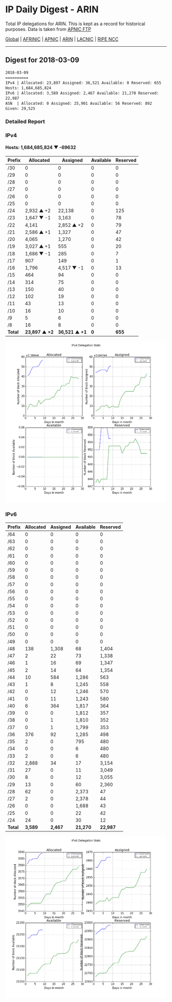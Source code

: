 # IP Daily Digest - ARIN 

Total IP delegations for ARIN. This is kept as a record for historical purposes. Data is taken from [APNIC FTP](https://ftp.apnic.net/)

[Global](https://github.com/csmets/IP-Daily-Digest) | [AFRINIC](https://github.com/csmets/IP-Daily-Digest/tree/master/archives/AFRINIC) | [APNIC](https://github.com/csmets/IP-Daily-Digest/tree/master/archives/APNIC) | [ARIN](https://github.com/csmets/IP-Daily-Digest/tree/master/archives/ARIN) | [LACNIC](https://github.com/csmets/IP-Daily-Digest/tree/master/archives/LACNIC) | [RIPE NCC](https://github.com/csmets/IP-Daily-Digest/tree/master/archives/RIPE_NCC)

---

## Digest for 2018-03-09
```
2018-03-09
==========
IPv4 | Allocated: 23,897 Assigned: 36,521 Available: 0 Reserved: 655 Hosts: 1,684,685,824
IPv6 | Allocated: 3,589 Assigned: 2,467 Available: 21,270 Reserved: 22,987
ASN  | Allocated: 0 Assigned: 25,901 Available: 56 Reserved: 892 Given: 29,525
```

### Detailed Report

### IPv4

#### Hosts: **1,684,685,824 ▼ -69632**

| Prefix | Allocated | Assigned | Available | Reserved |
| ----- | ----- | ----- | ----- | ----- |
| /30 | 0 | 0 | 0 | 0 |
| /29 | 0 | 0 | 0 | 0 |
| /28 | 0 | 0 | 0 | 0 |
| /27 | 0 | 0 | 0 | 0 |
| /26 | 0 | 0 | 0 | 0 |
| /25 | 0 | 0 | 0 | 0 |
| /24 | 2,932 ▲ +2 | 22,138 | 0 | 125 |
| /23 | 1,647 ▼ -1 | 3,163 | 0 | 78 |
| /22 | 4,141 | 2,852 ▲ +2 | 0 | 79 |
| /21 | 2,586 ▲ +1 | 1,327 | 0 | 47 |
| /20 | 4,065 | 1,270 | 0 | 42 |
| /19 | 3,027 ▲ +1 | 555 | 0 | 20 |
| /18 | 1,686 ▼ -1 | 285 | 0 | 7 |
| /17 | 907 | 149 | 0 | 1 |
| /16 | 1,796 | 4,517 ▼ -1 | 0 | 13 |
| /15 | 464 | 94 | 0 | 0 |
| /14 | 314 | 75 | 0 | 0 |
| /13 | 150 | 40 | 0 | 0 |
| /12 | 102 | 19 | 0 | 0 |
| /11 | 43 | 13 | 0 | 0 |
| /10 | 16 | 10 | 0 | 0 |
| /9 | 5 | 6 | 0 | 0 |
| /8 | 16 | 8 | 0 | 0 |
| **Total** | **23,897 ▲ +2** | **36,521 ▲ +1** | **0** | **655** |

![ipv4-stats](ipv4-figure.png)

### IPv6

| Prefix | Allocated | Assigned | Available | Reserved |
| ----- | ----- | ----- | ----- | ----- |
| /64 | 0 | 0 | 0 | 0 |
| /63 | 0 | 0 | 0 | 0 |
| /62 | 0 | 0 | 0 | 0 |
| /61 | 0 | 0 | 0 | 0 |
| /60 | 0 | 0 | 0 | 0 |
| /59 | 0 | 0 | 0 | 0 |
| /58 | 0 | 0 | 0 | 0 |
| /57 | 0 | 0 | 0 | 0 |
| /56 | 0 | 0 | 0 | 0 |
| /55 | 0 | 0 | 0 | 0 |
| /54 | 0 | 0 | 0 | 0 |
| /53 | 0 | 0 | 0 | 0 |
| /52 | 0 | 0 | 0 | 0 |
| /51 | 0 | 0 | 0 | 0 |
| /50 | 0 | 0 | 0 | 0 |
| /49 | 0 | 0 | 0 | 0 |
| /48 | 138 | 1,308 | 68 | 1,404 |
| /47 | 2 | 22 | 73 | 1,338 |
| /46 | 1 | 16 | 69 | 1,347 |
| /45 | 2 | 14 | 64 | 1,354 |
| /44 | 10 | 584 | 1,286 | 563 |
| /43 | 1 | 8 | 1,245 | 558 |
| /42 | 0 | 12 | 1,246 | 570 |
| /41 | 0 | 11 | 1,243 | 580 |
| /40 | 6 | 364 | 1,817 | 364 |
| /39 | 0 | 0 | 1,812 | 357 |
| /38 | 0 | 1 | 1,810 | 352 |
| /37 | 0 | 1 | 1,799 | 353 |
| /36 | 376 | 92 | 1,285 | 498 |
| /35 | 2 | 0 | 795 | 480 |
| /34 | 0 | 0 | 6 | 480 |
| /33 | 2 | 0 | 6 | 480 |
| /32 | 2,888 | 34 | 17 | 3,154 |
| /31 | 27 | 0 | 11 | 3,049 |
| /30 | 8 | 0 | 12 | 3,055 |
| /29 | 13 | 0 | 60 | 2,360 |
| /28 | 62 | 0 | 2,373 | 47 |
| /27 | 2 | 0 | 2,378 | 44 |
| /26 | 0 | 0 | 1,688 | 43 |
| /25 | 0 | 0 | 22 | 42 |
| /24 | 24 | 0 | 30 | 12 |
| **Total** | **3,589** | **2,467** | **21,270** | **22,987** |

![ipv6-stats](ipv6-figure.png)